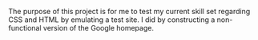 The purpose of this project is for me to test my current skill set regarding CSS and HTML by emulating a test site. I did by constructing a non-functional version of the Google homepage.